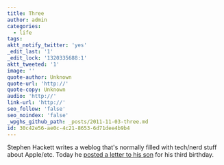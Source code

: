 ```yaml
---
title: Three
author: admin
categories:
  - life
tags: 
aktt_notify_twitter: 'yes'
_edit_last: '1'
_edit_lock: '1320335688:1'
aktt_tweeted: '1'
image: ''
quote-author: Unknown
quote-url: 'http://'
quote-copy: Unknown
audio: 'http://'
link-url: 'http://'
seo_follow: 'false'
seo_noindex: 'false'
_wpghs_github_path: _posts/2011-11-03-three.md
id: 30c42e56-ae0c-4c21-8653-6d71dee4b9b4
---
```

<p>Stephen Hackett writes a weblog that's normally filled with tech/nerd stuff about Apple/etc. Today he <a href="http://512pixels.net/three/">posted a letter to his son</a> for his third birthday.</p>
